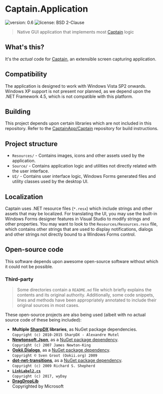 ﻿# Captain.Application
![version: 0.6](https://img.shields.io/badge/version-0.6-blue.svg)
![license: BSD 2-Clause](https://img.shields.io/badge/license-BSD_2--Clause-brightgreen.svg)
> Native GUI application that implements most [Captain](https://github.com/CaptainApp) logic

## What's this?
It's the _actual_ code for [Captain](https://github.com/CaptainApp), an extensible screen capturing application.

## Compatibility
The application is designed to work with Windows Vista SP2 onwards. Windows XP support is not present nor planned, as
we depend upon the .NET Framework 4.5, which is not compatible with this platform.

## Building
This project depends upon certain libraries which are not included in this repository.
Refer to the [CaptainApp/Captain](https://github.com/Captain) repository for build instructions.

## Project structure
- `Resources/` - Contains images, icons and other assets used by the application.
- `Source/` - Contains application logic and utilities not directly related with the user interface.
- `UI/` - Contains user interface logic, Windows Forms generated files and utility classes used by the desktop UI.

## Localization
Captain uses .NET resource files (`*.resx`) which include strings and other assets that may be localized. For
translating the UI, you may use the built-in Windows Forms designer features in Visual Studio to modify strings and
other properties. You may want to look to the `Resources/Resources.resx` file, which contains other strings that
are used to display notifications, dialogs and other strings not directly bound to a Windows Forms control.

## Open-source code
This software depends upon awesome open-source software without which it could not be possible.

### Third-party
> Some directories contain a `README.md` file which briefly explains the contents and its original authority.
Additionally, some code snippets, lines and methods have been appropriately annotated to include their original sources
in most cases.

These open-source projects are also being used (albeit with no actual source code of these being included):
- **Multiple [SharpDX](http://sharpdx.org/) libraries**, as NuGet package dependencies.  
  `Copyright (c) 2010-2015 SharpDX - Alexandre Mutel`
- **[Newtonsoft.Json](https://www.newtonsoft.com/json)**, as a
  [NuGet package dependency](https://www.nuget.org/packages/newtonsoft.json/).  
  `Copyright (c) 2007 James Newton-King`
- **[Ookii.Dialogs](http://www.ookii.org/software/dialogs/)**, as a
  [NuGet package dependency](https://www.nuget.org/packages/Ookii.Dialogs.Wpf/).  
  `Copyright © Sven Groot (Ookii.org) 2009`
- **[dot-net-transitions](https://github.com/UweKeim/dot-net-transitions)**, as a
  [NuGet package dependency](https://www.nuget.org/packages/dot-net-transitions/).  
  `Copyright (c) 2009 Richard S. Shepherd`
- **[`LinkLabel2.cs`](https://github.com/CaptainApp/Captain.Application/tree/master/UI/Common/LinkLabel2)**  
  `Copyright (c) 2017, wyDay`
- **[DragDropLib](https://github.com/CaptainApp/Captain.Application/tree/master/UI/Helper)**  
  Copyrighted by Microsoft